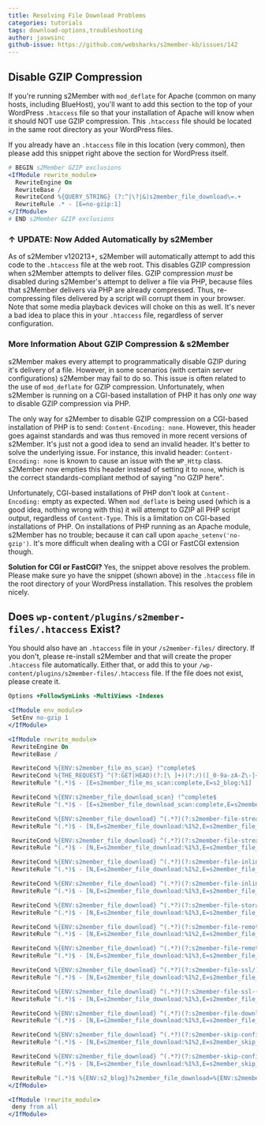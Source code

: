 ```yaml
---
title: Resolving File Download Problems
categories: tutorials
tags: download-options,troubleshooting
author: jaswsinc
github-issue: https://github.com/websharks/s2member-kb/issues/142
---
```


## Disable GZIP Compression

If you're running s2Member with `mod_deflate` for Apache (common on many hosts, including BlueHost), you'll want to add this section to the top of your WordPress `.htaccess` file so that your installation of Apache will know when it should NOT use GZIP compression. This `.htaccess` file should be located in the same root directory as your WordPress files.

If you already have an `.htaccess` file in this location (very common), then please add this snippet right above the section for WordPress itself.

```apache
# BEGIN s2Member GZIP exclusions
<IfModule rewrite_module>
  RewriteEngine On
  RewriteBase /
  RewriteCond %{QUERY_STRING} (?:^|\?|&)s2member_file_download\=.+
  RewriteRule .* - [E=no-gzip:1]
</IfModule>
# END s2Member GZIP exclusions
```

### ↑ UPDATE: Now Added Automatically by s2Member

As of s2Member v120213+, s2Member will automatically attempt to add this code to the `.htaccess` file at the web root. This disables GZIP compression when s2Member attempts to deliver files. GZIP compression _must_ be disabled during s2Member's attempt to deliver a file via PHP, because files that s2Member delivers via PHP are already compressed. Thus, re-compressing files delivered by a script will corrupt them in your browser. Note that some media playback devices will choke on this as well. It's never a bad idea to place this in your `.htaccess` file, regardless of server configuration.

### More Information About GZIP Compression & s2Member

s2Member makes every attempt to programmatically disable GZIP during it's delivery of a file. However, in some scenarios (with certain server configurations) s2Member may fail to do so. This issue is often related to the use of `mod_deflate` for GZIP compression. Unfortunately, when s2Member is running on a CGI-based installation of PHP it has only _one_ way to disable GZIP compression via PHP.

The only way for s2Member to disable GZIP compression on a CGI-based installation of PHP is to send: `Content-Encoding: none`. However, this header goes against standards and was thus removed in more recent versions of s2Member. It's just not a good idea to send an invalid header. It's better to solve the underlying issue. For instance, this invalid header: `Content-Encoding: none` is known to cause an issue with the `WP_Http` class. s2Member now empties this header instead of setting it to `none`, which is the correct standards-compliant method of saying "no GZIP here".

Unfortunately, CGI-based installations of PHP don't look at `Content-Encoding:` empty as expected. When `mod_deflate` is being used (which is a good idea, nothing wrong with this) it will attempt to GZIP all PHP script output, regardless of `Content-Type`. This is a limitation on CGI-based installations of PHP. On installations of PHP running as an Apache module, s2Member has no trouble; because it can call upon `apache_setenv('no-gzip')`. It's more difficult when dealing with a CGI or FastCGI extension though.

**Solution for CGI or FastCGI?** Yes, the snippet above resolves the problem. Please make sure yo have the snippet (shown above) in the `.htaccess` file in the root directory of your WordPress installation. This resolves the problem nicely.

## Does `wp-content/plugins/s2member-files/.htaccess` Exist?

You should also have an `.htaccess` file in your `/s2member-files/` directory. If you don't, please re-install s2Member and that will create the proper `.htaccess` file automatically. Either that, or add this to your `/wp-content/plugins/s2member-files/.htaccess` file. If the file does not exist, please create it.

```apache
Options +FollowSymLinks -MultiViews -Indexes

<IfModule env_module>
 SetEnv no-gzip 1
</IfModule>

<IfModule rewrite_module>
 RewriteEngine On
 RewriteBase /

 RewriteCond %{ENV:s2member_file_ms_scan} !^complete$
 RewriteCond %{THE_REQUEST} ^(?:GET|HEAD)(?:[\ ]+)(?:/)([_0-9a-zA-Z\-]+/)(?:wp-content/)
 RewriteRule ^(.*)$ - [E=s2member_file_ms_scan:complete,E=s2_blog:%1]

 RewriteCond %{ENV:s2member_file_download_scan} !^complete$
 RewriteRule ^(.*)$ - [E=s2member_file_download_scan:complete,E=s2member_file_download:$1]

 RewriteCond %{ENV:s2member_file_download} ^(.*?)(?:s2member-file-stream/)(.+)$
 RewriteRule ^(.*)$ - [N,E=s2member_file_download:%1%2,E=s2member_file_stream:&s2member_file_stream=yes]

 RewriteCond %{ENV:s2member_file_download} ^(.*?)(?:s2member-file-stream-(.+?)/)(.+)$
 RewriteRule ^(.*)$ - [N,E=s2member_file_download:%1%3,E=s2member_file_stream:&s2member_file_stream=%2]

 RewriteCond %{ENV:s2member_file_download} ^(.*?)(?:s2member-file-inline/)(.+)$
 RewriteRule ^(.*)$ - [N,E=s2member_file_download:%1%2,E=s2member_file_inline:&s2member_file_inline=yes]

 RewriteCond %{ENV:s2member_file_download} ^(.*?)(?:s2member-file-inline-(.+?)/)(.+)$
 RewriteRule ^(.*)$ - [N,E=s2member_file_download:%1%3,E=s2member_file_inline:&s2member_file_inline=%2]

 RewriteCond %{ENV:s2member_file_download} ^(.*?)(?:s2member-file-storage-(.+?)/)(.+)$
 RewriteRule ^(.*)$ - [N,E=s2member_file_download:%1%3,E=s2member_file_storage:&s2member_file_storage=%2]

 RewriteCond %{ENV:s2member_file_download} ^(.*?)(?:s2member-file-remote/)(.+)$
 RewriteRule ^(.*)$ - [N,E=s2member_file_download:%1%2,E=s2member_file_remote:&s2member_file_remote=yes]

 RewriteCond %{ENV:s2member_file_download} ^(.*?)(?:s2member-file-remote-(.+?)/)(.+)$
 RewriteRule ^(.*)$ - [N,E=s2member_file_download:%1%3,E=s2member_file_remote:&s2member_file_remote=%2]

 RewriteCond %{ENV:s2member_file_download} ^(.*?)(?:s2member-file-ssl/)(.+)$
 RewriteRule ^(.*)$ - [N,E=s2member_file_download:%1%2,E=s2member_file_ssl:&s2member_file_ssl=yes]

 RewriteCond %{ENV:s2member_file_download} ^(.*?)(?:s2member-file-ssl-(.+?)/)(.+)$
 RewriteRule ^(.*)$ - [N,E=s2member_file_download:%1%3,E=s2member_file_ssl:&s2member_file_ssl=%2]

 RewriteCond %{ENV:s2member_file_download} ^(.*?)(?:s2member-file-download-key-(.+?)/)(.+)$
 RewriteRule ^(.*)$ - [N,E=s2member_file_download:%1%3,E=s2member_file_download_key:&s2member_file_download_key=%2]

 RewriteCond %{ENV:s2member_file_download} ^(.*?)(?:s2member-skip-confirmation/)(.+)$
 RewriteRule ^(.*)$ - [N,E=s2member_file_download:%1%2,E=s2member_skip_confirmation:&s2member_skip_confirmation=yes]

 RewriteCond %{ENV:s2member_file_download} ^(.*?)(?:s2member-skip-confirmation-(.+?)/)(.+)$
 RewriteRule ^(.*)$ - [N,E=s2member_file_download:%1%3,E=s2member_skip_confirmation:&s2member_skip_confirmation=%2]

 RewriteRule ^(.*)$ %{ENV:s2_blog}?s2member_file_download=%{ENV:s2member_file_download}%{ENV:s2member_file_stream}%{ENV:s2member_file_inline}%{ENV:s2member_file_storage}%{ENV:s2member_file_remote}%{ENV:s2member_file_ssl}%{ENV:s2member_file_download_key}%{ENV:s2member_skip_confirmation} [QSA,L]
</IfModule>

<IfModule !rewrite_module>
 deny from all
</IfModule>
```
